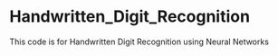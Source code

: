 # Handwritten_Digit_Recognition
This code is for Handwritten Digit Recognition using Neural Networks
